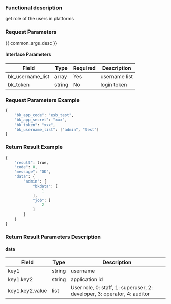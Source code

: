 ### Functional description

get role of the users in platforms

### Request Parameters

{{ common_args_desc }}

#### Interface Parameters

| Field      |  Type      | Required   |  Description      |
|-----------|------------|--------|------------|
| bk_username_list |  array     | Yes     | username list  |
| bk_token         |  string    | No     | login token  |

### Request Parameters Example

```python
{
    "bk_app_code": "esb_test",
    "bk_app_secret": "xxx",
    "bk_token": "xxx",
    "bk_username_list": ["admin", "test"]
}
```

### Return Result Example

```python
{
    "result": true,
    "code": 0,
    "message": "OK",
    "data": {
        "admin": {
            "bkdata": [
                1
            ],
            "job": [
                2
            ]
        }
    }
}
```

### Return Result Parameters Description

#### data

| Field      | Type      | Description      |
|-----------|-----------|-----------|
| key1        | string  | username |
| key1.key2   | string  | application id
| key1.key2.value | list  | User role, 0: staff, 1: superuser, 2: developer, 3: operator, 4: auditor |
